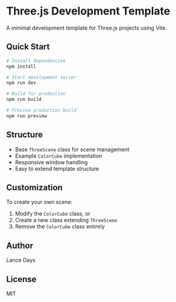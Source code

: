 # Three.js Development Template

A minimal development template for Three.js projects using Vite.

## Quick Start

```bash
# Install dependencies
npm install

# Start development server
npm run dev

# Build for production
npm run build

# Preview production build
npm run preview
```

## Structure

- Base `ThreeScene` class for scene management
- Example `ColorCube` implementation
- Responsive window handling
- Easy to extend template structure

## Customization

To create your own scene:
1. Modify the `ColorCube` class, or
2. Create a new class extending `ThreeScene`
3. Remove the `ColorCube` class entirely

## Author

Lance Days

## License

MIT